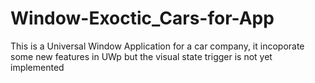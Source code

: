 # Window-Exoctic_Cars-for-App
This is a Universal Window Application  for a car company, it incoporate some new features in UWp but the visual state trigger is not yet implemented 
